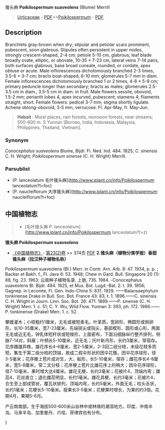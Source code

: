 锥头麻 **Poikilospermum suaveolens** (Blume) Merrill

> [Urticaceae](http://www.iplant.cn/info/Urticaceae?t=foc) - [PDF](http://www.iplant.cn/foc/pdf/Urticaceae.pdf)>>[Poikilospermum](http://www.iplant.cn/info/Poikilospermum?t=foc) - [PDF](http://www.iplant.cn/foc/pdf/Poikilospermum.pdf)

## Description

Branchlets gray-brown when dry; stipular and petiolar scars prominent, pubescent, soon glabrous. Stipules often persistent in upper nodes, strongly crescent-shaped, 2-4 cm; petiole 5-10 cm, glabrous; leaf blade broadly ovate, elliptic, or obovate, 10-35 × 7-23 cm, lateral veins 7-14 pairs, both surfaces glabrous, base broad cuneate, rounded, or cordate, apex obtuse or acute. Male inflorescences dichotomously branched 2-3 times, 3.5-6 × 3-7 cm; bracts boat-shaped, 6-10 mm; glomerules 5-7 mm in diam. Female inflorescences dichotomously branched 1 or 2 times, 4-8 × 5-9 cm; primary peduncle longer than secondary; bracts as males; glomerules 2.5-3.5 cm in diam., 3.5-5 cm in diam. in fruit. Male flowers sessile, obovoid, 1.5-2 mm; perianth lobes 4, apex incurved, pubescent; stamens 4; filaments straight, short. Female flowers: pedicel 3-7 mm; stigma shortly ligulate. Achene oblong-obovoid, 3-5 mm, verrucose. Fl. Apr-May, fr. May-Jun.


> **Habait** : 
> Moist places, rain forests, monsoon forests, near streams; 500-600 m. S Yunnan [Borneo, India, Indonesia, Malaysia, Philippines, Thailand, Vietnam].

### Synonym
*Conocephalus* *suaveolens* Blume, Bijdr. Fl. Ned. Ind. 484. 1825; *C*. *sinensis* C. H. Wright; *Poikilospermum* *sinense* (C. H. Wright) Merrill.



### Parsublist

* [P.  lanceolatum  毛叶锥头麻](http://www.iplant.cn/info/Poikilospermum lanceolatum?t=foc)
* [P.  naucleiflorum  大序锥头麻](http://www.iplant.cn/info/Poikilospermum naucleiflorum?t=foc)

## 中国植物志

> * [毛叶锥头麻  P.  lanceolatum](http://www.iplant.cn/info/Poikilospermum lanceolatum?t=z)


**锥头麻 Poikilospermum suaveolens**

* [《中国植物志》](http://www.iplant.cn/frps)- [第23(2)卷](http://www.iplant.cn/frps/vol/23(2)) >> 374页 [PDF](http://www.iplant.cn/frps/pdf/23(2)/374.pdf)
**2.锥头麻（植物分类学报）香甜锥头麻（拉汉种子植物名称）**

Poikilospermum suaveolens (Bl.) Merr. in Contr. Arn. Arb. 8: 47. 1934, p. p. ; Backer et Bakh. f., Fl. Java 6: 53. 1948; Chew in Gard. Bull. Singapore 20 (1): 88, fig. 23. 1963; 云南种子植物名录, 上册, 735. 1984. -Conocephalus suaveolens Bl. Bijdr. 484. 1825, et Mus. Bot. Lugd.-Bat. 2: t. 39. 1856; Gagnep. in Lecomte, Fl. Gen. Indo-Chine 5: 831. 1929. ——Balansaephytum tonkinense Drake in Bull. Soc. Bot. France 43: 83, t. 1. 1896.——C. sinensis C. H. Wright in Journ. Linn. Soc. Bot. 26: 471. 1899.——P. sinense (C. H. Wright) Merr. 1. c. 51; C. Y. Wu, Wild Flow. Yunnan 3: 393, ph. 172. 1986.——P. tonkinense (Drake) Merr. 1. c. 52.

攀援灌木；小枝粗约1厘米，无毛或被短柔毛。叶革质，宽卵形、椭圆形或倒卵形，长10-35厘米，宽7-23厘米，先端锐尖或钝尖，基部楔形、圆形或心形，两面无毛或近无毛，钟乳体短杆状或短梭形，上面密布，下面沿细脉纵行整齐排列，侧脉7-14对，斜展；叶柄长5-10厘米，近无毛；托叶新月形，长约3厘米，常宿存。花序雌雄异株，雄花序长4-6厘米，宽2-5厘米，2-3回二歧分枝，末级花枝多而短，集生于第二级分枝的顶端，故成二假伞形状的团伞花簇，团伞花序球形，径3-5毫米；花序梗上苞片成对生，大，船形，长5-10毫米，宿存；雌花序长4-8厘米，宽5-8厘米，常二叉分枝；花序梗上苞片比雄花序上的稍大；团伞花序球形，径7-10毫米，果时增大达4厘米。雄花无梗，长约2毫米；花被片4，顶端内弯；雄蕊4，花丝直立；退化雌蕊明显，长约1毫米。雌花具梗，长约3毫米；花被片4，合生至上部成管状，覆瓦状排列，顶端内弯，长约5毫米，外面无毛；柱头舌状，长约1毫米；花梗长5-10毫米。瘦果长3-5毫米；花梗果时增长，为果的约3倍。花期4月，果期5-6月。

产云南南部。生于海拔500-600米山谷林中或林缘的潮湿地方。印度、中南半岛、马来半岛、加里曼丹、爪哇、菲律宾也有分布。



}